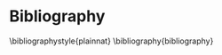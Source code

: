 # Bibliography

\bibliographystyle{plainnat}
\bibliography{bibliography}

<!--
vim:ts=4:sw=4:expandtab:wrap lbr
-->
